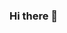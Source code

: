 ### Hi there 👋

<!--
**shxntanu/shxntanu** is a ✨ _special_ ✨ repository because its `README.md` (this file) appears on your GitHub profile.

Here are some ideas to get you started:

- 🔭 I’m currently working on Python, HTML and CSS.
- 🌱 I’m currently learning Web Development
- 🤔 I’m looking for help with HTML and CSS 😁
- 💬 Ask me about: a little bit of Python, Java, HTML and C++
- 📫 How to reach me: shantanuisfree@gmail.com
- 😄 Pronouns: he/him
- ⚡ Fun fact: I'm really into bot making. I've made a working bot on Telegram and hope to add more features to it during my spare time.
-->
